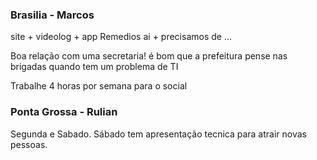 ### Brasilia - Marcos

site + videolog + app Remedios ai + precisamos de ...

Boa relação com uma secretaria! é bom que a prefeitura pense nas brigadas quando tem um problema de TI

Trabalhe 4 horas por semana para o social

### Ponta Grossa - Rulian
Segunda e Sabado. Sábado tem apresentação tecnica para atrair novas pessoas.
